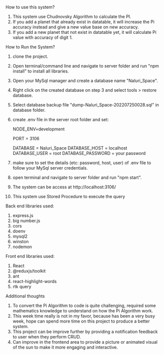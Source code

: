 How to use this system?
1) This system use  Chudnovsky Algorithm to calculate the PI.
2) If you add a planet that already exist in datatable, it will increase the Pi accuracy instead and give a new value base on new accuracy.
3) If you add a new planet that not exist in datatable yet, it will calculate Pi value with accuracy of digit 1.

How to Run the System?
1) clone the project.
2) Open terminal/command line and navigate to server folder and run "npm install" to install all libraries.
3) Open your MySql manager and create a database name "Naluri_Space".
4) Right click on the created database on step 3 and select tools > restore database.
5) Select database backup file "dump-Naluri_Space-202207250028.sql" in database folder.
6) create .env file in the server root folder and set:

	NODE_ENV=development

	PORT = 3106

	DATABASE = Naluri_Space
	DATABASE_HOST = localhost
	DATABASE_USER = root
	DATABASE_PASSWORD = your password
7) make sure to set the details (etc: password, host, user) of .env file to follow your MySql server credentials.
8) open terminal and navigate to server folder and run "npm start".
9) The system can be access at http://localhost:3106/
10) This system use Stored Procedure to execute the query

Back end libraries used:
1) express.js
2) big number.js
3) cors
4) doenv
5) mysql2
6) winston
7) nodemon

Front end libraries used:
1) React
2) @reduxjs/toolkit
3) ant
4) react-highlight-words
5) rtk query

Additional thoughts
1) To convert the Pi Algorithm to code is quite challenging, required some mathematics knowledge to understand on how the Pi Algorithm work.
2) This week time really is not in my favor, because has been a very busy week, hope can spend more time on this project to produce a better system.
3) This project can be improve further by providing a notification feedback to user when they perform CRUD.
4) Can improve in the frontend area to provide a picture or animated visual of the sun to make it more engaging and interactive.
